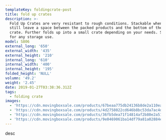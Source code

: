 ```yaml
---
templateKey: foldingcrate-post
title: fold up crates
description: >-
  Fold Up Crates are very resistant to rough conditions. Stackable when used and
  still leave a space between the packed products and the bottom of the stacked
  crate. Further folds up into a small crate depending on your needs. Suitable
  for any storage use.
model: S806
external_long: '650'
external_width: '435'
external_height: '210'
internal_long: '610'
internal_width: '400'
internal_height: '195'
folded_height: 'NULL'
volumn: '49.2'
weight: '2.45'
date: 2019-01-27T03:38:36.312Z
tags:
  - folding crate
images:
  - 'https://cdn.movingboxsale.com/products/67beaa775db24136b8de2a110eaa934c.jpg'
  - 'https://cdn.movingboxsale.com/products/4d2758022cd646b8bc53da7ac4d30f2b.jpg'
  - 'https://cdn.movingboxsale.com/products/36fb5dea71f14814af2b80e2a51d285f.jpg'
  - 'https://cdn.movingboxsale.com/products/9e0469061ba14df79a81a02884e1aab7.jpg'
---
```

desc
